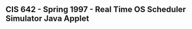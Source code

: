 CIS 642 - Spring 1997 - Real Time OS Scheduler Simulator Java Applet
--------------------------------------------------------------------


